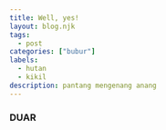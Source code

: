 ```yaml
---
title: Well, yes!
layout: blog.njk
tags:
  - post
categories: ["bubur"]
labels:
  - hutan
  - kikil
description: pantang mengenang anang
---
```

### DUAR